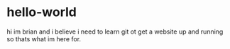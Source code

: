 # hello-world
hi im brian and i believe i need to learn git ot get a website up and running so thats
what im here for.
